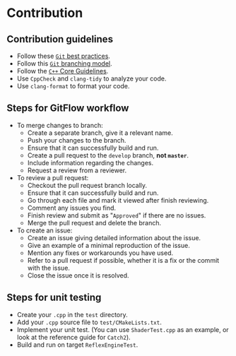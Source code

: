 # Contribution

## Contribution guidelines

* Follow these [`Git` best practices](https://programmerfriend.com/git-best-practices/).
* Follow this [`Git` branching model](https://nvie.com/posts/a-successful-git-branching-model/).
* Follow the [`C++` Core Guidelines](http://isocpp.github.io/CppCoreGuidelines/CppCoreGuidelines).
* Use `CppCheck` and `clang-tidy` to analyze your code.
* Use `clang-format` to format your code.

## Steps for GitFlow workflow

* To merge changes to branch:
  * Create a separate branch, give it a relevant name.
  * Push your changes to the branch.
  * Ensure that it can successfully build and run.
  * Create a pull request to the `develop` branch, **not `master`**.
  * Include information regarding the changes.
  * Request a review from a reviewer.
* To review a pull request:
  * Checkout the pull request branch locally.
  * Ensure that it can successfully build and run.
  * Go through each file and mark it viewed after finish reviewing.
  * Comment any issues you find.
  * Finish review and submit as "`Approved`" if there are no issues.
  * Merge the pull request and delete the branch.
* To create an issue:
  * Create an issue giving detailed information about the issue.
  * Give an example of a minimal reproduction of the issue.
  * Mention any fixes or workarounds you have used.
  * Refer to a pull request if possible, whether it is a fix or the commit with the issue.
  * Close the issue once it is resolved.

## Steps for unit testing

* Create your `.cpp` in the `test` directory.
* Add your `.cpp` source file to `test/CMakeLists.txt`.
* Implement your unit test. (You can use `ShaderTest.cpp` as an example, or look at the reference guide for `Catch2`).
* Build and run on target `ReflexEngineTest`.
